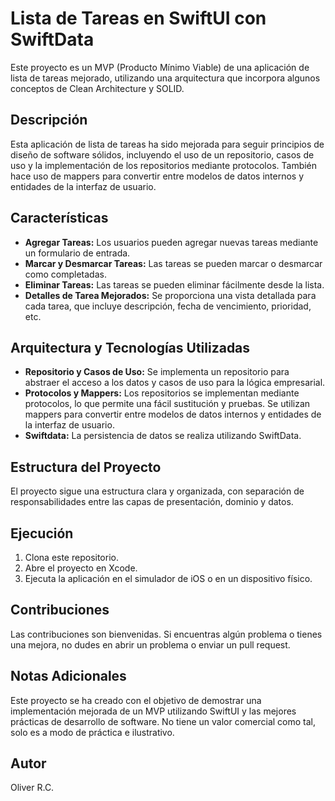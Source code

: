 # Lista de Tareas en SwiftUI con SwiftData

Este proyecto es un MVP (Producto Mínimo Viable) de una aplicación de lista de tareas mejorado, utilizando una arquitectura que incorpora algunos conceptos de Clean Architecture y SOLID.

## Descripción

Esta aplicación de lista de tareas ha sido mejorada para seguir principios de diseño de software sólidos, incluyendo el uso de un repositorio, casos de uso y la implementación de los repositorios mediante protocolos. También hace uso de mappers para convertir entre modelos de datos internos y entidades de la interfaz de usuario.

## Características

- **Agregar Tareas:** Los usuarios pueden agregar nuevas tareas mediante un formulario de entrada.
- **Marcar y Desmarcar Tareas:** Las tareas se pueden marcar o desmarcar como completadas.
- **Eliminar Tareas:** Las tareas se pueden eliminar fácilmente desde la lista.
- **Detalles de Tarea Mejorados:** Se proporciona una vista detallada para cada tarea, que incluye descripción, fecha de vencimiento, prioridad, etc.

## Arquitectura y Tecnologías Utilizadas

- **Repositorio y Casos de Uso:** Se implementa un repositorio para abstraer el acceso a los datos y casos de uso para la lógica empresarial.
- **Protocolos y Mappers:** Los repositorios se implementan mediante protocolos, lo que permite una fácil sustitución y pruebas. Se utilizan mappers para convertir entre modelos de datos internos y entidades de la interfaz de usuario.
- **Swiftdata:** La persistencia de datos se realiza utilizando SwiftData.

## Estructura del Proyecto

El proyecto sigue una estructura clara y organizada, con separación de responsabilidades entre las capas de presentación, dominio y datos.

## Ejecución

1. Clona este repositorio.
2. Abre el proyecto en Xcode.
3. Ejecuta la aplicación en el simulador de iOS o en un dispositivo físico.

## Contribuciones

Las contribuciones son bienvenidas. Si encuentras algún problema o tienes una mejora, no dudes en abrir un problema o enviar un pull request. 

## Notas Adicionales

Este proyecto se ha creado con el objetivo de demostrar una implementación mejorada de un MVP utilizando SwiftUI y las mejores prácticas de desarrollo de software. No tiene un valor comercial como tal, solo es a modo de práctica e ilustrativo.

## Autor

Oliver R.C.
